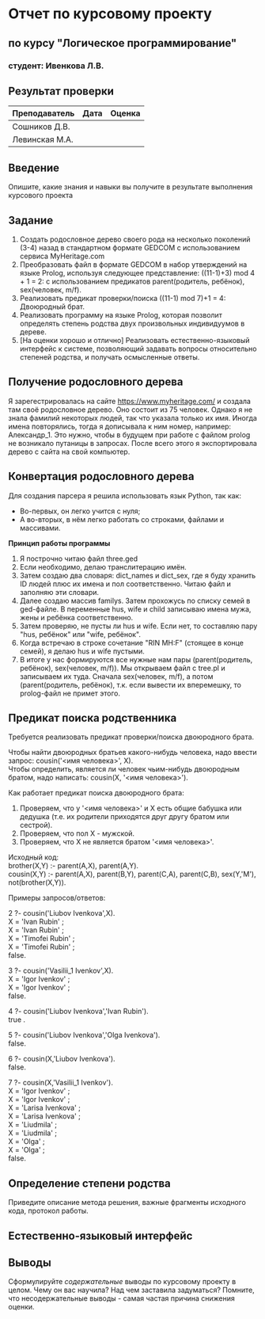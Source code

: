 # Отчет по курсовому проекту
## по курсу "Логическое программирование"

### студент: Ивенкова Л.В.

## Результат проверки

| Преподаватель     | Дата         |  Оценка       |
|-------------------|--------------|---------------|
| Сошников Д.В. |              |               |
| Левинская М.А.|              |               |

## Введение

Опишите, какие знания и навыки вы получите в результате выполнения курсового проекта

## Задание

 1. Создать родословное дерево своего рода на несколько поколений (3-4) назад в стандартном формате GEDCOM с использованием сервиса MyHeritage.com 
 2. Преобразовать файл в формате GEDCOM в набор утверждений на языке Prolog, используя следующее представление: ((11-1)+3) mod 4 + 1 = 2: с использованием предикатов parent(родитель, ребёнок), sex(человек, m/f).
 3. Реализовать предикат проверки/поиска ((11-1) mod 7)+1 = 4: Двоюродный брат.
 4. Реализовать программу на языке Prolog, которая позволит определять степень родства двух произвольных индивидуумов в дереве.
 5. [На оценки хорошо и отлично] Реализовать естественно-языковый интерфейс к системе, позволяющий задавать вопросы относительно степеней родства, и получать осмысленные ответы. 

## Получение родословного дерева

Я зарегестрировалась на сайте https://www.myheritage.com/ и создала там своё родословное дерево. Оно состоит из 75 человек. Однако я не знала фамилий некоторых людей, так что указала только их имя. Иногда имена повторялись, тогда я дописывала к ним номер, например: Александр_1. Это нужно, чтобы в будущем при работе с файлом prolog не возникало путаницы в запросах. После всего этого я экспортировала дерево с сайта на свой компьютер.

## Конвертация родословного дерева

Для создания парсера я решила использовать язык Python, так как:
- Во-первых, он легко учится с нуля;
- А во-вторых, в нём легко работать со строками, файлами и массивами.

**Принцип работы программы**

1) Я построчно читаю файл three.ged
2) Если необходимо, делаю транслитерацию имён.
3) Затем создаю два словаря: dict_names и dict_sex, где я буду хранить ID людей плюс их имена и пол соответственно. Читаю файл и заполняю эти словари.
4) Далее создаю массив familys. Затем прохожусь по списку семей в ged-файле. В переменные hus, wife и child записываю имена мужа, жены и ребёнка соответственно. 
5) Затем проверяю, не пусты ли hus и wife. Если нет, то составляю пару "hus, ребёнок" или  "wife, ребёнок".
6) Когда встречаю в строке сочетание "RIN MH:F" (стоящее в конце семей), я делаю hus и wife пустыми.
7) В итоге у нас формируются все нужные нам пары (parent(родитель, ребёнок), sex(человек, m/f)). Мы открываем файл с tree.pl и записываем их туда. Сначала sex(человек, m/f), а потом (parent(родитель, ребёнок), т.к. если вывести их вперемешку, то prolog-файл не примет этого.


## Предикат поиска родственника

Требуется реализовать предикат проверки/поиска двоюродного брата.

Чтобы найти двоюродных братьев какого-нибудь человека, надо ввести запрос: cousin('<имя человека>', X).  
Чтобы определить, является ли человек чьим-нибудь двоюродным братом, надо написать: cousin(X, '<имя человека>').  

Как работает предикат поиска двоюродного брата:

1) Проверяем, что у '<имя человека>' и X есть общие бабушка или дедушка (т.е. их родители приходятся друг другу братом или сестрой). 
2) Проверяем, что пол X - мужской.
3) Проверяем, что X не является братом '<имя человека>'.

Исходный код:  
brother(X,Y) :- parent(A,X), parent(A,Y).  
cousin(X,Y) :- parent(A,X), parent(B,Y), parent(C,A), parent(C,B), sex(Y,'M'), not(brother(X,Y)).  

Примеры запросов/ответов:

2 ?- cousin('Liubov Ivenkova',X).  
X = 'Ivan Rubin' ;  
X = 'Ivan Rubin' ;  
X = 'Timofei Rubin' ;  
X = 'Timofei Rubin' ;  
false.

3 ?- cousin('Vasilii_1 Ivenkov',X).  
X = 'Igor Ivenkov' ;  
X = 'Igor Ivenkov' ;  
false.

4 ?- cousin('Liubov Ivenkova','Ivan Rubin').  
true .

5 ?- cousin('Liubov Ivenkova','Olga Ivenkova').  
false.

6 ?- cousin(X,'Liubov Ivenkova').  
false.

7 ?- cousin(X,'Vasilii_1 Ivenkov').  
X = 'Igor Ivenkov' ;  
X = 'Igor Ivenkov' ;  
X = 'Larisa Ivenkova' ;  
X = 'Larisa Ivenkova' ;  
X = 'Liudmila' ;  
X = 'Liudmila' ;  
X = 'Olga' ;  
X = 'Olga' ;  
false.

## Определение степени родства

Приведите описание метода решения, важные фрагменты исходного кода, протокол работы.

## Естественно-языковый интерфейс

## Выводы

Сформулируйте *содержательные* выводы по курсовому проекту в целом. Чему он вас научила? 
Над чем заставила задуматься? Помните, что несодержательные выводы -
самая частая причина снижения оценки.

